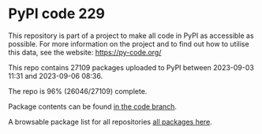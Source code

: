 # PyPI code 229

This repository is part of a project to make all code in PyPI as accessible as possible. For more information 
on the project and to find out how to utilise this data, see the website: https://py-code.org/

This repo contains 27109 packages uploaded to PyPI between 
2023-09-03 11:31 and 2023-09-06 08:36.

The repo is 96% (26046/27109) complete.

Package contents can be found [in the code branch](https://github.com/pypi-data/pypi-mirror-229/tree/code/packages).

A browsable package list for all repositories [all packages here](https://py-code.org/repositories/pypi-mirror-229).



